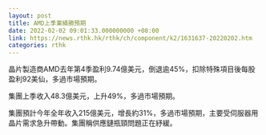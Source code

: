 ```yaml
---
layout: post
title: AMD上季業績勝預期
date: 2022-02-02 09:01:33.000000000 +08:00
link: https://news.rthk.hk/rthk/ch/component/k2/1631637-20220202.htm
categories: rthk
---
```


晶片製造商AMD去年第4季盈利9.74億美元，倒退逾45%，扣除特殊項目後每股盈利92美仙，多過市場預期。

集團上季收入48.3億美元，上升49%，多過市場預期。

集團預計今年全年收入215億美元，增長約31%，多過市場預期，主要受伺服器用晶片需求急升帶動。集團稱供應鏈瓶頸問題正在紓緩。
